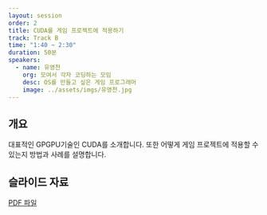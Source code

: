 ```yaml
---
layout: session
order: 2
title: CUDA를 게임 프로젝트에 적용하기
track: Track B
time: "1:40 ~ 2:30"
duration: 50분
speakers:
  - name: 유영천
    org: 모여서 각자 코딩하는 모임
    desc: OS를 만들고 싶은 게임 프로그래머
    image: ../assets/imgs/유영천.jpg
---
```


## 개요
대표적인 GPGPU기술인 CUDA를 소개합니다.
또한 어떻게 게임 프로젝트에 적용할 수 있는지 방법과 사례를 설명합니다.
## 슬라이드 자료
[PDF 파일](../assets/files/유영천.pdf)
